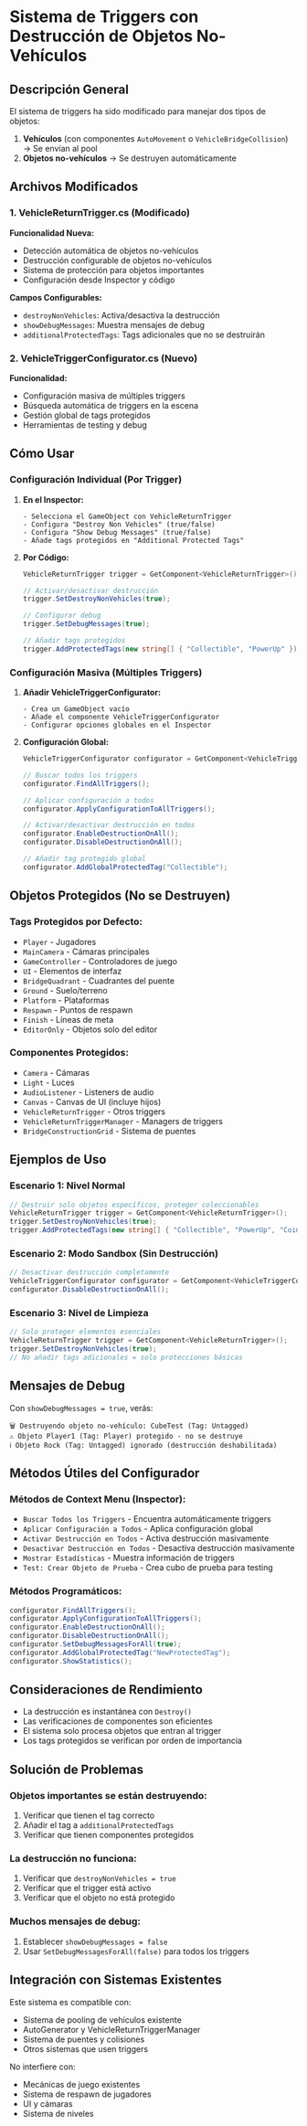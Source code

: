 # Sistema de Triggers con Destrucción de Objetos No-Vehículos

## Descripción General

El sistema de triggers ha sido modificado para manejar dos tipos de objetos:
1. **Vehículos** (con componentes `AutoMovement` o `VehicleBridgeCollision`) → Se envían al pool
2. **Objetos no-vehículos** → Se destruyen automáticamente

## Archivos Modificados

### 1. VehicleReturnTrigger.cs (Modificado)
**Funcionalidad Nueva:**
- Detección automática de objetos no-vehículos
- Destrucción configurable de objetos no-vehículos
- Sistema de protección para objetos importantes
- Configuración desde Inspector y código

**Campos Configurables:**
- `destroyNonVehicles`: Activa/desactiva la destrucción
- `showDebugMessages`: Muestra mensajes de debug
- `additionalProtectedTags`: Tags adicionales que no se destruirán

### 2. VehicleTriggerConfigurator.cs (Nuevo)
**Funcionalidad:**
- Configuración masiva de múltiples triggers
- Búsqueda automática de triggers en la escena
- Gestión global de tags protegidos
- Herramientas de testing y debug

## Cómo Usar

### Configuración Individual (Por Trigger)

1. **En el Inspector:**
   ```
   - Selecciona el GameObject con VehicleReturnTrigger
   - Configura "Destroy Non Vehicles" (true/false)
   - Configura "Show Debug Messages" (true/false)
   - Añade tags protegidos en "Additional Protected Tags"
   ```

2. **Por Código:**
   ```csharp
   VehicleReturnTrigger trigger = GetComponent<VehicleReturnTrigger>();
   
   // Activar/desactivar destrucción
   trigger.SetDestroyNonVehicles(true);
   
   // Configurar debug
   trigger.SetDebugMessages(true);
   
   // Añadir tags protegidos
   trigger.AddProtectedTags(new string[] { "Collectible", "PowerUp" });
   ```

### Configuración Masiva (Múltiples Triggers)

1. **Añadir VehicleTriggerConfigurator:**
   ```
   - Crea un GameObject vacío
   - Añade el componente VehicleTriggerConfigurator
   - Configurar opciones globales en el Inspector
   ```

2. **Configuración Global:**
   ```csharp
   VehicleTriggerConfigurator configurator = GetComponent<VehicleTriggerConfigurator>();
   
   // Buscar todos los triggers
   configurator.FindAllTriggers();
   
   // Aplicar configuración a todos
   configurator.ApplyConfigurationToAllTriggers();
   
   // Activar/desactivar destrucción en todos
   configurator.EnableDestructionOnAll();
   configurator.DisableDestructionOnAll();
   
   // Añadir tag protegido global
   configurator.AddGlobalProtectedTag("Collectible");
   ```

## Objetos Protegidos (No se Destruyen)

### Tags Protegidos por Defecto:
- `Player` - Jugadores
- `MainCamera` - Cámaras principales
- `GameController` - Controladores de juego
- `UI` - Elementos de interfaz
- `BridgeQuadrant` - Cuadrantes del puente
- `Ground` - Suelo/terreno
- `Platform` - Plataformas
- `Respawn` - Puntos de respawn
- `Finish` - Líneas de meta
- `EditorOnly` - Objetos solo del editor

### Componentes Protegidos:
- `Camera` - Cámaras
- `Light` - Luces
- `AudioListener` - Listeners de audio
- `Canvas` - Canvas de UI (incluye hijos)
- `VehicleReturnTrigger` - Otros triggers
- `VehicleReturnTriggerManager` - Managers de triggers
- `BridgeConstructionGrid` - Sistema de puentes

## Ejemplos de Uso

### Escenario 1: Nivel Normal
```csharp
// Destruir solo objetos específicos, proteger coleccionables
VehicleReturnTrigger trigger = GetComponent<VehicleReturnTrigger>();
trigger.SetDestroyNonVehicles(true);
trigger.AddProtectedTags(new string[] { "Collectible", "PowerUp", "Coin" });
```

### Escenario 2: Modo Sandbox (Sin Destrucción)
```csharp
// Desactivar destrucción completamente
VehicleTriggerConfigurator configurator = GetComponent<VehicleTriggerConfigurator>();
configurator.DisableDestructionOnAll();
```

### Escenario 3: Nivel de Limpieza
```csharp
// Solo proteger elementos esenciales
VehicleReturnTrigger trigger = GetComponent<VehicleReturnTrigger>();
trigger.SetDestroyNonVehicles(true);
// No añadir tags adicionales = solo protecciones básicas
```

## Mensajes de Debug

Con `showDebugMessages = true`, verás:

```
🗑️ Destruyendo objeto no-vehículo: CubeTest (Tag: Untagged)
⚠️ Objeto Player1 (Tag: Player) protegido - no se destruye
ℹ️ Objeto Rock (Tag: Untagged) ignorado (destrucción deshabilitada)
```

## Métodos Útiles del Configurador

### Métodos de Context Menu (Inspector):
- `Buscar Todos los Triggers` - Encuentra automáticamente triggers
- `Aplicar Configuración a Todos` - Aplica configuración global
- `Activar Destrucción en Todos` - Activa destrucción masivamente
- `Desactivar Destrucción en Todos` - Desactiva destrucción masivamente
- `Mostrar Estadísticas` - Muestra información de triggers
- `Test: Crear Objeto de Prueba` - Crea cubo de prueba para testing

### Métodos Programáticos:
```csharp
configurator.FindAllTriggers();
configurator.ApplyConfigurationToAllTriggers();
configurator.EnableDestructionOnAll();
configurator.DisableDestructionOnAll();
configurator.SetDebugMessagesForAll(true);
configurator.AddGlobalProtectedTag("NewProtectedTag");
configurator.ShowStatistics();
```

## Consideraciones de Rendimiento

- La destrucción es instantánea con `Destroy()`
- Las verificaciones de componentes son eficientes
- El sistema solo procesa objetos que entran al trigger
- Los tags protegidos se verifican por orden de importancia

## Solución de Problemas

### Objetos importantes se están destruyendo:
1. Verificar que tienen el tag correcto
2. Añadir el tag a `additionalProtectedTags`
3. Verificar que tienen componentes protegidos

### La destrucción no funciona:
1. Verificar que `destroyNonVehicles = true`
2. Verificar que el trigger está activo
3. Verificar que el objeto no está protegido

### Muchos mensajes de debug:
1. Establecer `showDebugMessages = false`
2. Usar `SetDebugMessagesForAll(false)` para todos los triggers

## Integración con Sistemas Existentes

Este sistema es compatible con:
- Sistema de pooling de vehículos existente
- AutoGenerator y VehicleReturnTriggerManager
- Sistema de puentes y colisiones
- Otros sistemas que usen triggers

No interfiere con:
- Mecánicas de juego existentes
- Sistema de respawn de jugadores
- UI y cámaras
- Sistema de niveles
